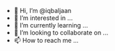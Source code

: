 - 👋 Hi, I’m @iqbaljaan
- 👀 I’m interested in ...
- 🌱 I’m currently learning ...
- 💞️ I’m looking to collaborate on ...
- 📫 How to reach me ...

<!---
iqbaljaan/iqbaljaan is a ✨ special ✨ repository because its `README.md` (this file) appears on your GitHub profile.
You can click the Preview link to take a look at your changes.
--->
